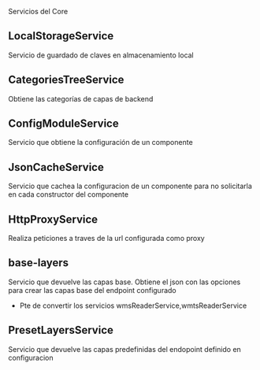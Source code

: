 Servicios del Core

LocalStorageService
-------------------
Servicio de guardado de claves en almacenamiento local

CategoriesTreeService
---------------------
Obtiene las categorías de capas de backend

ConfigModuleService
-------------------
Servicio que obtiene la configuración de un componente

JsonCacheService
----------------
Servicio que cachea la configuracion de un componente para no solicitarla en cada constructor del componente

HttpProxyService
----------------
Realiza peticiones a traves de la url configurada como proxy

base-layers
-----------
Servicio que devuelve las capas base. Obtiene el json con las opciones para crear las capas base del endpoint configurado
* Pte de convertir los servicios  wmsReaderService,wmtsReaderService

PresetLayersService
-------------------
Servicio que devuelve las capas predefinidas del endopoint definido en configuracion





 
